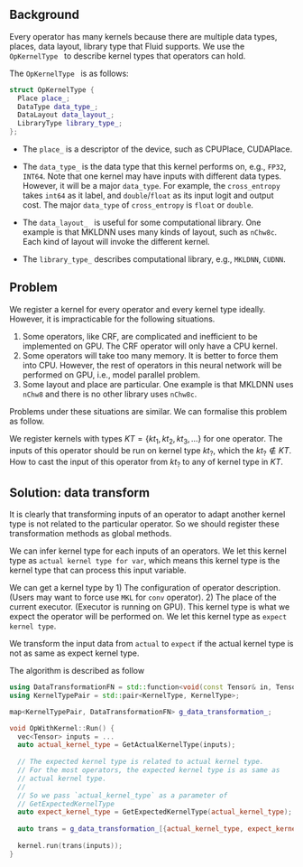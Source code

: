 ## Background
Every operator has many kernels because there are multiple data types, places, data layout, library type that Fluid supports. We use the `OpKernelType ` to describe kernel types that operators can hold.

The `OpKernelType ` is as follows:

```cpp
struct OpKernelType {
  Place place_;
  DataType data_type_;
  DataLayout data_layout_;
  LibraryType library_type_;
};
```

- The `place_` is a descriptor of the device, such as CPUPlace, CUDAPlace.

- The `data_type_` is the data type that this kernel performs on, e.g., `FP32`, `INT64`. Note that one kernel may have inputs with different data types. However, it will be a major `data_type`. For example, the `cross_entropy` takes `int64` as it label, and `double`/`float` as its input logit and output cost. The major `data_type` of `cross_entropy` is `float` or `double`.

- The `data_layout_ ` is useful for some computational library. One example is that MKLDNN uses many kinds of layout, such as `nChw8c`. Each kind of layout will invoke the different kernel.

- The `library_type_` describes computational library, e.g., `MKLDNN`, `CUDNN`.

## Problem

We register a kernel for every operator and every kernel type ideally. However, it is impracticable for the following situations.

1. Some operators, like CRF, are complicated and inefficient to be implemented on GPU. The CRF operator will only have a CPU kernel.
2. Some operators will take too many memory. It is better to force them into CPU. However, the rest of operators in this neural network will be performed on GPU, i.e., model parallel problem.
3. Some layout and place are particular. One example is that MKLDNN uses `nChw8` and there is no other library uses `nChw8c`.

Problems under these situations are similar. We can formalise this problem as follow.

We register kernels with types $KT = \{kt_1, kt_2, kt_3, ...\}$ for one operator. The inputs of this operator should be run on kernel type $kt_{?}$, which the $kt_{?} \notin KT$. How to cast the input of this operator from $kt_{?}$ to any of kernel type in $KT$.

## Solution: data transform

It is clearly that transforming inputs of an operator to adapt another kernel type is not related to the particular operator. So we should register these transformation methods as global methods.

We can infer kernel type for each inputs of an operators. We let this kernel type as `actual kernel type for var`, which means this kernel type is the kernel type that can process this input variable.

We can get a kernel type by 1) The configuration of operator description. (Users may want to force use `MKL` for `conv` operator). 2) The place of the current executor. (Executor is running on GPU). This kernel type is what we expect the operator will be performed on. We let this kernel type as `expect kernel type`.

We transform the input data from `actual` to `expect` if the actual kernel type is not as same as expect kernel type.

The algorithm is described as follow

```cpp
using DataTransformationFN = std::function<void(const Tensor& in, Tensor* out)>;
using KernelTypePair = std::pair<KernelType, KernelType>;

map<KernelTypePair, DataTransformationFN> g_data_transformation_;

void OpWithKernel::Run() {
  vec<Tensor> inputs = ...
  auto actual_kernel_type = GetActualKernelType(inputs);
  
  // The expected kernel type is related to actual kernel type.
  // For the most operators, the expected kernel type is as same as
  // actual kernel type.
  //
  // So we pass `actual_kernel_type` as a parameter of 
  // GetExpectedKernelType
  auto expect_kernel_type = GetExpectedKernelType(actual_kernel_type);
  
  auto trans = g_data_transformation_[{actual_kernel_type, expect_kernel_type}];
  
  kernel.run(trans(inputs));
}
```
